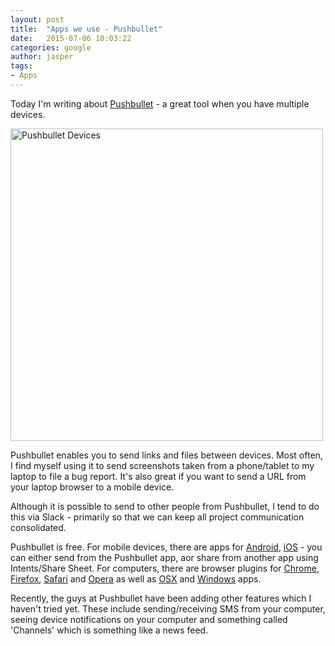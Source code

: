 ```yaml
---
layout: post
title:  "Apps we use - Pushbullet"
date:   2015-07-06 10:03:22
categories: google
author: jasper
tags:
- Apps
---
```

Today I'm writing about <a href="https://www.pushbullet.com" target="_blank">Pushbullet</a> - a great tool when you have multiple devices. 

<img src="{{site.baseurl}}/blog/images/2015-07-06-jm-myapps-pushbullet/pushbullet-hero.png" title="Pushbullet Devices" width="500"/>

<!--more-->

Pushbullet enables you to send links and files between devices.  Most often, I find myself using it to send screenshots taken from a phone/tablet to my laptop to file a bug report.  It's also great if you want to send a URL from your laptop browser to a mobile device. 

Although it is possible to send to other people from Pushbullet, I tend to do this via Slack - primarily so that we can keep all project communication consolidated.


Pushbullet is free.  For mobile devices, there are apps for <a href="https://play.google.com/store/apps/details?id=com.pushbullet.android" target="_blank"><u>Android</u></a>, <a href="https://itunes.apple.com/us/app/pushbullet/id810352052?ls=1&mt=8" target="_blank"><u>iOS</u></a> - you can either send from the Pushbullet app, aor share from another app using Intents/Share Sheet. For computers, there are browser plugins for <a href="https://chrome.google.com/webstore/detail/chlffgpmiacpedhhbkiomidkjlcfhogd" target="_blank"><u>Chrome</u></a>, <a href="https://addons.mozilla.org/en-US/firefox/addon/pushbullet/versions/" target="_blank"><u>Firefox</u></a>, <a href="http://update.pushbullet.com/extension.safariextz" target="_blank"><u>Safari</u></a> and <a href="https://addons.opera.com/en/extensions/details/pushbullet/" target="_blank"><u>Opera</u></a> as well as <a href="https://itunes.apple.com/us/app/pushbullet-from-pushbullet/id948415170?ls=1&mt=12" target="_blank"><u>OSX</u></a> and <a href="https://update.pushbullet.com/pushbullet_installer.exe" target="_blank"><u>Windows</u></a> apps.

Recently, the guys at Pushbullet have been adding other features which I haven't tried yet.  These include sending/receiving SMS from your computer, seeing device notifications on your computer and something called 'Channels' which is something like a news feed.


